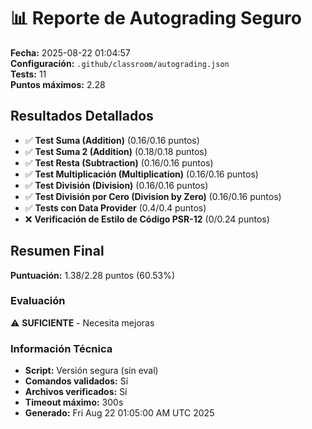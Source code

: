 # 📊 Reporte de Autograding Seguro

**Fecha:** 2025-08-22 01:04:57  
**Configuración:** `.github/classroom/autograding.json`  
**Tests:** 11  
**Puntos máximos:** 2.28  

## Resultados Detallados

- ✅ **Test Suma (Addition)** (0.16/0.16 puntos)
- ✅ **Test Suma 2 (Addition)** (0.18/0.18 puntos)
- ✅ **Test Resta (Subtraction)** (0.16/0.16 puntos)
- ✅ **Test Multiplicación (Multiplication)** (0.16/0.16 puntos)
- ✅ **Test División (Division)** (0.16/0.16 puntos)
- ✅ **Test División por Cero (Division by Zero)** (0.16/0.16 puntos)
- ✅ **Tests con Data Provider** (0.4/0.4 puntos)
- ❌ **Verificación de Estilo de Código PSR-12** (0/0.24 puntos)

## Resumen Final

**Puntuación:** 1.38/2.28 puntos (60.53%)

### Evaluación
⚠️ **SUFICIENTE** - Necesita mejoras

### Información Técnica
- **Script:** Versión segura (sin eval)
- **Comandos validados:** Sí
- **Archivos verificados:** Sí  
- **Timeout máximo:** 300s
- **Generado:** Fri Aug 22 01:05:00 AM UTC 2025

